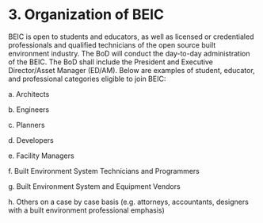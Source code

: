 # 3. Organization of BEIC

BEIC is open to students and educators, as well as licensed or credentialed professionals and qualified technicians of the open source built environment industry. The BoD will conduct the day-to-day administration of the BEIC. The BoD shall include the President and Executive Director/Asset Manager (ED/AM). Below are examples of student, educator, and professional categories eligible to join BEIC: 

a. Architects 

b. Engineers

c. Planners

d. Developers

e. Facility Managers

f. Built Environment System Technicians and Programmers  

g. Built Environment System and Equipment Vendors 

h. Others on a case by case basis (e.g. attorneys, accountants, designers with a built environment professional emphasis)
